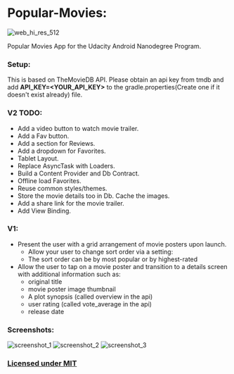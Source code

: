 # Popular-Movies:
![web_hi_res_512](https://user-images.githubusercontent.com/1825853/31562656-3a7311d2-b02a-11e7-87e6-bdbb5a1ff874.png)

Popular Movies App for the  Udacity Android Nanodegree Program.

### Setup: 
This is based on TheMovieDB API. Please obtain an api key from tmdb and add **API_KEY=<YOUR_API_KEY>** to the gradle.properties(Create one if it doesn't exist already) file.

### V2 TODO:
- Add a video button to watch movie trailer.
- Add a Fav button.
- Add a section for Reviews.
- Add a dropdown for Favorites.
- Tablet Layout.
- Replace AsyncTask with Loaders.
- Build a Content Provider and Db Contract.
- Offline load Favorites.
- Reuse common styles/themes.
- Store the movie details too in Db. Cache the images.
- Add a share link for the movie trailer.
- Add View Binding.

### V1:
- Present the user with a grid arrangement of movie posters upon launch.
   - Allow your user to change sort order via a setting:
   - The sort order can be by most popular or by highest-rated
- Allow the user to tap on a movie poster and transition to a details screen with additional information such as:
   - original title
   - movie poster image thumbnail
   - A plot synopsis (called overview in the api)
   - user rating (called vote_average in the api)
   - release date

### Screenshots:
![screenshot_1](https://github.com/scaffeinate/Popular-Movies-Android/blob/master/screenshots/screenshot_1.png?raw=true)
![screenshot_2](https://github.com/scaffeinate/Popular-Movies-Android/blob/master/screenshots/screenshot_2.png?raw=true)
![screenshot_3](https://github.com/scaffeinate/Popular-Movies-Android/blob/master/screenshots/screenshot_3.png?raw=true)

### [Licensed under MIT](https://github.com/scaffeinate/Popular-Movies-Android/blob/master/LICENSE)

